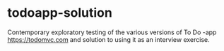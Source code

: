 # todoapp-solution
Contemporary exploratory testing of the various versions of To Do -app https://todomvc.com and solution to using it as an interview exercise. 
